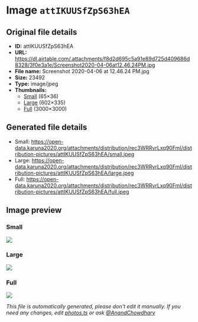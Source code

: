 # Image `attIKUUSfZpS63hEA`

## Original file details

- **ID:** attIKUUSfZpS63hEA
- **URL:** https://dl.airtable.com/.attachments/f8d2d695c5a91e89d725d409686d8328/3f0e3a1e/Screenshot2020-04-06at12.46.24PM.jpg
- **File name:** Screenshot 2020-04-06 at 12.46.24 PM.jpg
- **Size:** 23492
- **Type:** image/jpeg
- **Thumbnails:**
  - [Small](https://dl.airtable.com/.attachmentThumbnails/a95ac8c23ac80b1dd3fb7e5685545671/fe2f5851) (65×36)
  - [Large](https://dl.airtable.com/.attachmentThumbnails/9a345e54d3e14dfb2a13655aef10e4a9/79e4af85) (602×335)
  - [Full](https://dl.airtable.com/.attachmentThumbnails/b0c8bf4655b39579ed2505f77b49dc08/b68c6c18) (3000×3000)

## Generated file details

- Small: https://open-data.karuna2020.org/attachments/distribution/rec3WRRvrLxq90FmI/distribution-pictures/attIKUUSfZpS63hEA/small.jpeg
- Large: https://open-data.karuna2020.org/attachments/distribution/rec3WRRvrLxq90FmI/distribution-pictures/attIKUUSfZpS63hEA/large.jpeg
- Full: https://open-data.karuna2020.org/attachments/distribution/rec3WRRvrLxq90FmI/distribution-pictures/attIKUUSfZpS63hEA/full.jpeg

## Image preview

### Small

![](https://open-data.karuna2020.org/attachments/distribution/rec3WRRvrLxq90FmI/distribution-pictures/attIKUUSfZpS63hEA/small.jpeg)

### Large

![](https://open-data.karuna2020.org/attachments/distribution/rec3WRRvrLxq90FmI/distribution-pictures/attIKUUSfZpS63hEA/large.jpeg)

### Full

![](https://open-data.karuna2020.org/attachments/distribution/rec3WRRvrLxq90FmI/distribution-pictures/attIKUUSfZpS63hEA/full.jpeg)

_This file is automatically generated, please don't edit it manually. If you need any changes, edit [photos.ts](/photos.ts) or ask [@AnandChowdhary](https://github.com/AnandChowdhary)_
